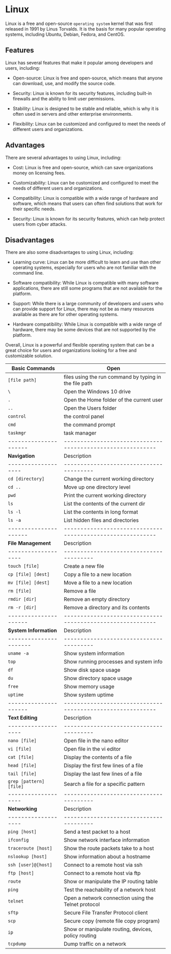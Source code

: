 # Linux

Linux is a free and open-source `operating system` kernel that was first released in 1991 by Linus Torvalds. It is the basis for many popular operating systems, including Ubuntu, Debian, Fedora, and CentOS.

## Features

Linux has several features that make it popular among developers and users, including:

- Open-source: Linux is free and open-source, which means that anyone can download, use, and modify the source code.

- Security: Linux is known for its security features, including built-in firewalls and the ability to limit user permissions.

- Stability: Linux is designed to be stable and reliable, which is why it is often used in servers and other enterprise environments.

- Flexibility: Linux can be customized and configured to meet the needs of different users and organizations.

## Advantages

There are several advantages to using Linux, including:

- Cost: Linux is free and open-source, which can save organizations money on licensing fees.

- Customizability: Linux can be customized and configured to meet the needs of different users and organizations.

- Compatibility: Linux is compatible with a wide range of hardware and software, which means that users can often find solutions that work for their specific needs.

- Security: Linux is known for its security features, which can help protect users from cyber attacks.

## Disadvantages

There are also some disadvantages to using Linux, including:

- Learning curve: Linux can be more difficult to learn and use than other operating systems, especially for users who are not familiar with the command line.

- Software compatibility: While Linux is compatible with many software applications, there are still some programs that are not available for the platform.

- Support: While there is a large community of developers and users who can provide support for Linux, there may not be as many resources available as there are for other operating systems.

- Hardware compatibility: While Linux is compatible with a wide range of hardware, there may be some devices that are not supported by the platform.

Overall, Linux is a powerful and flexible operating system that can be a great choice for users and organizations looking for a free and customizable solution.


| **Basic Commands**   | Open                                                      | 
| ---------------------| ----------------------------------------------------------|
| `[file path]`        |  files using the run command by typing in the file path   |
| `\`                  |  Open the Windows 10 drive                                |
| `.`                  |  Open the Home folder of the current user                 |
| `..`                 |  Open the Users folder                                    |
| `control`            |  the control panel                                        |
| `cmd`                |  the command prompt                                       |
| `taskmgr`            |  task manager                                             |
| ---------------------| ----------------------------------------------------------|
| **Navigation**      | Description                            |
| ------------------- | ---------------------------------------|
| `cd [directory]`    | Change the current working directory    |
| `cd ..`             | Move up one directory level            |
| `pwd`               | Print the current working directory     |
| `ls`                | List the contents of the current dir   |
| `ls -l`             | List the contents in long format       |
| `ls -a`             | List hidden files and directories      |
| ---------------------| ----------------------------------------------------------|
| **File Management**  | Description                            |
| -------------------  | ---------------------------------------|
| `touch [file]`       | Create a new file                      |
| `cp [file] [dest]`   | Copy a file to a new location         |
| `mv [file] [dest]`   | Move a file to a new location         |
| `rm [file]`          | Remove a file                         |
| `rmdir [dir]`        | Remove an empty directory              |
| `rm -r [dir]`        | Remove a directory and its contents   |
| ---------------------| ----------------------------------------------------------|
| **System Information** | Description                            |
| ---------------------- | ---------------------------------------|
| `uname -a`             | Show system information                 |
| `top`                  | Show running processes and system info |
| `df`                   | Show disk space usage                  |
| `du`                   | Show directory space usage             |
| `free`                 | Show memory usage                      |
| `uptime`               | Show system uptime                     |
| ---------------------| ----------------------------------------------------------|
| **Text Editing**      | Description                            |
| -------------------   | ---------------------------------------|
| `nano [file]`         | Open file in the nano editor           |
| `vi [file]`           | Open file in the vi editor             |
| `cat [file]`          | Display the contents of a file         |
| `head [file]`         | Display the first few lines of a file  |
| `tail [file]`         | Display the last few lines of a file   |
| `grep [pattern] [file]`| Search a file for a specific pattern   |
| -------------------   | ---------------------------------------|
| **Networking**            | Description                            |
| -------------------       | ---------------------------------------|
| `ping [host]`             | Send a test packet to a host           |
| `ifconfig`                | Show network interface information     |
| `traceroute [host]`       | Show the route packets take to a host  |
| `nslookup [host]`         | Show information about a hostname      |
| `ssh [user]@[host]`       | Connect to a remote host via ssh      |
| `ftp [host]`              | Connect to a remote host via ftp      |
| `route`                   | Show or manipulate the IP routing table            |
| `ping`                    | Test the reachability of a network host            |
| `telnet`                  | Open a network connection using the Telnet protocol|
| `sftp`                    | Secure File Transfer Protocol client               |
| `scp`                     | Secure copy (remote file copy program)            |
| `ip`                      | Show or manipulate routing, devices, policy routing|
| `tcpdump`                 | Dump traffic on a network                        |
